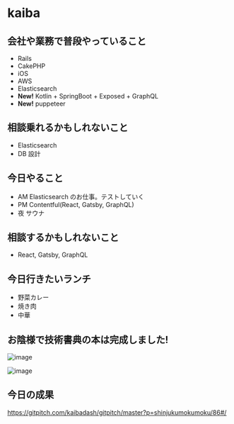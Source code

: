 # kaiba

## 会社や業務で普段やっていること

- Rails
- CakePHP
- iOS
- AWS
- Elasticsearch
- **New!** Kotlin + SpringBoot + Exposed + GraphQL
- **New!** puppeteer

## 相談乗れるかもしれないこと

- Elasticsearch
- DB 設計

## 今日やること

- AM Elasticsearch のお仕事。テストしていく
- PM Contentful(React, Gatsby, GraphQL)
- 夜 サウナ

## 相談するかもしれないこと

- React, Gatsby, GraphQL

## 今日行きたいランチ

- 野菜カレー
- 焼き肉
- 中華

## お陰様で技術書典の本は完成しました!

![image](https://user-images.githubusercontent.com/391549/74580139-2b8cb180-4fe4-11ea-8eed-eff5185a284d.png)

![image](https://user-images.githubusercontent.com/391549/74580187-8d4d1b80-4fe4-11ea-8e97-7b093e26b448.png)



## 今日の成果

https://gitpitch.com/kaibadash/gitpitch/master?p=shinjukumokumoku/86#/
